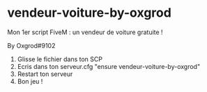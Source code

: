 # vendeur-voiture-by-oxgrod
Mon 1er script FiveM : un vendeur de voiture gratuite !

By Oxgrod#9102

1) Glisse le fichier dans ton SCP
2) Ecris dans ton serveur.cfg "ensure vendeur-voiture-by-oxgrod"
3) Restart ton serveur
4) Bon jeu !
